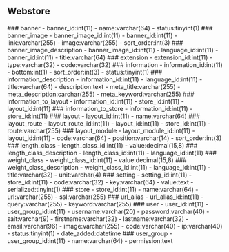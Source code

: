 ## Webstore
<a name='banner'/>
### banner
- banner_id:int(11)
- name:varchar(64)
- status:tinyint(1)

<a name='banner_image'/>
### banner_image
- banner_image_id:int(11)
- banner_id:int(11)
- link:varchar(255)
- image:varchar(255)
- sort_order:int(3)

<a name='banner_image_description'/>
### banner_image_description
- banner_image_id:int(11)
- language_id:int(11)
- banner_id:int(11)
- title:varchar(64)

<a name='extension'/>
### extension
- extension_id:int(11)
- type:varchar(32)
- code:varchar(32)

<a name='information'/>
### information
- information_id:int(11)
- bottom:int(1)
- sort_order:int(3)
- status:tinyint(1)

<a name='information_description'/>
### information_description
- information_id:int(11)
- language_id:int(11)
- title:varchar(64)
- description:text
- meta_title:varchar(255)
- meta_description:carchar(255)
- meta_keyword:varchar(255)

<a name='information_to_layout'/>
### information_to_layout
- information_id:int(11)
- store_id:int(11)
- layout_id:int(11)

<a name='information_to_store'/>
### information_to_store
- information_id:int(11)
- store_id:int(11)

<a name='layout'/>
### layout
- layout_id:int(11)
- name:varchar(64)

<a name='layout_route'/>
### layout_route
- layout_route_id:int(11)
- layout_id:int(11)
- store_id:int(11)
- route:varchar(255)

<a name='layout_module'/>
### layout_module
- layout_module_id:int(11)
- layout_id:int(11)
- code:varchar(64)
- position:varchar(14)
- sort_order:int(3)


<a name='length_class'/>
### length_class
- length_class_id:int(11)
- value:decimal(15,8)

<a name='length_class_description'/>
### length_class_description
- length_class_id:int(11)
- language_id:int(11)

<a name='weight_class'/>
### weight_class
- weight_class_id:int(11)
- value:decimal(15,8)

<a name='weight_class_description'/>
### weight_class_description
- weight_class_id:int(11)
- language_id:int(11)
- title:varchar(32)
- unit:varchar(4)

<a name='setting'/>
### setting
- setting_id:int(11)
- store_id:int(11)
- code:varchar(32)
- key:varchar(64)
- value:text
- serialized:tinyint(1)

<a name='store'/>
### store
- store_id:int(11)
- name:varchar(64)
- url:varchar(255)
- ssl:varchar(255)

<a name='url_alias'/>
### url_alias
- url_alias_id:int(11)
- query:varchar(255)
- keyword:varchar(255)

<a name='user'/>
### user
- user_id:int(11)
- user_group_id:int(11)
- username:varchar(20)
- password:varchar(40)
- sait:varchar(9)
- firstname:varchar(32)
- lastname:varchar(32)
- email:varchar(96)
- image:varchar(255)
- code:varchar(40)
- ip:varchar(40)
- status:tinyint(1)
- date_added:datetime

<a name='user_group'/>
### user_group
- user_group_id:int(11)
- name:varchar(64)
- permission:text



